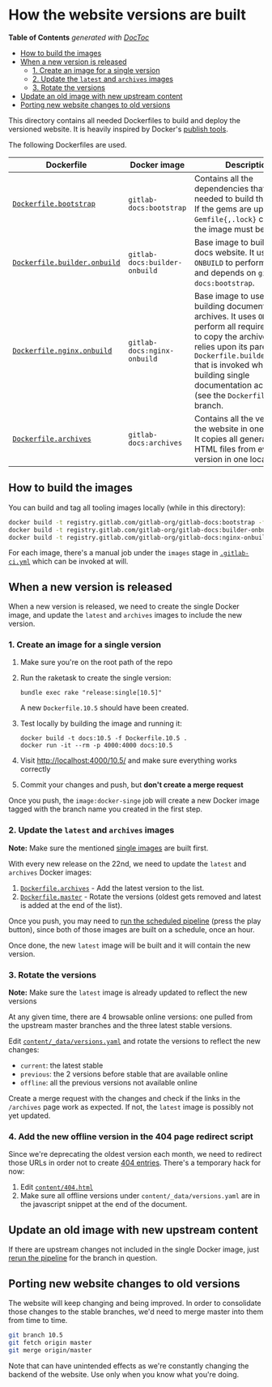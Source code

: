 # How the website versions are built

<!-- START doctoc generated TOC please keep comment here to allow auto update -->
<!-- DON'T EDIT THIS SECTION, INSTEAD RE-RUN doctoc TO UPDATE -->
**Table of Contents**  *generated with [DocToc](https://github.com/thlorenz/doctoc)*

- [How to build the images](#how-to-build-the-images)
- [When a new version is released](#when-a-new-version-is-released)
    - [1. Create an image for a single version](#1-create-an-image-for-a-single-version)
    - [2. Update the `latest` and `archives` images](#2-update-the-latest-and-archives-images)
    - [3. Rotate the versions](#3-rotate-the-versions)
- [Update an old image with new upstream content](#update-an-old-image-with-new-upstream-content)
- [Porting new website changes to old versions](#porting-new-website-changes-to-old-versions)

<!-- END doctoc generated TOC please keep comment here to allow auto update -->

This directory contains all needed Dockerfiles to build and deploy the
versioned website. It is heavily inspired by Docker's
[publish tools](https://github.com/docker/docker.github.io/tree/publish-tools).

The following Dockerfiles are used.

| Dockerfile | Docker image | Description |
| ---------- | ------------ | ----------- |
| [`Dockerfile.bootstrap`](Dockerfile.bootstrap) | `gitlab-docs:bootstrap` | Contains all the dependencies that are needed to build the website. If the gems are updated and `Gemfile{,.lock}` changes, the image must be rebuilt. |
| [`Dockerfile.builder.onbuild`](Dockerfile.builder.onbuild) | `gitlab-docs:builder-onbuild` | Base image to build the docs website. It uses `ONBUILD` to perform all steps and depends on `gitlab-docs:bootstrap`. |
| [`Dockerfile.nginx.onbuild`](Dockerfile.nginx.onbuild) | `gitlab-docs:nginx-onbuild` | Base image to use for building documentation archives. It uses `ONBUILD` to perform all required steps to copy the archive, and relies upon its parent `Dockerfile.builder.onbuild` that is invoked when building single documentation achives (see the `Dockerfile` of each branch. |
| [`Dockerfile.archives`](Dockerfile.archives) | `gitlab-docs:archives` | Contains all the versions of the website in one archive. It copies all generated HTML files from every version in one location. |

## How to build the images

You can build and tag all tooling images locally (while in this directory):

```sh
docker build -t registry.gitlab.com/gitlab-org/gitlab-docs:bootstrap -f Dockerfile.bootstrap ../
docker build -t registry.gitlab.com/gitlab-org/gitlab-docs:builder-onbuild -f Dockerfile.builder.onbuild ../
docker build -t registry.gitlab.com/gitlab-org/gitlab-docs:nginx-onbuild -f Dockerfile.nginx.onbuild ../
```

For each image, there's a manual job under the `images` stage in
[`.gitlab-ci.yml`](../.gitlab-ci.yml) which can be invoked at will.

## When a new version is released

When a new version is released, we need to create the single Docker image,
and update the `latest` and `archives` images to include the new version.

### 1. Create an image for a single version

1. Make sure you're on the root path of the repo
1. Run the raketask to create the single version:

    ```
    bundle exec rake "release:single[10.5]"
    ```

    A new `Dockerfile.10.5` should have been created.

1. Test locally by building the image and running it:

    ```
    docker build -t docs:10.5 -f Dockerfile.10.5 .
    docker run -it --rm -p 4000:4000 docs:10.5
    ```

1. Visit <http://localhost:4000/10.5/> and make sure everything works correctly
1. Commit your changes and push, but **don't create a merge request**

Once you push, the `image:docker-singe` job will create a new Docker image
tagged with the branch name you created in the first step.

### 2. Update the `latest` and `archives` images

**Note:**
Make sure the mentioned [single images](#create-an-image-for-a-single-version)
are built first.

With every new release on the 22nd, we need to update the `latest` and `archives`
Docker images:

1. [`Dockerfile.archives`](Dockerfile.archives) - Add the latest version to the
   list.
1. [`Dockerfile.master`](../Dockerfile.master) - Rotate the versions (oldest
   gets removed and latest is added at the end of the list).

Once you push, you may need to [run the scheduled pipeline](https://gitlab.com/gitlab-org/gitlab-docs/pipeline_schedules)
(press the play button), since both of those images are built on a schedule,
once an hour.

Once done, the new `latest` image will be built and it will contain the new
version.

### 3. Rotate the versions

**Note:**
Make sure the `latest` image is already updated to reflect the new versions

At any given time, there are 4 browsable online versions: one pulled from
the upstream master branches and the three latest stable versions.

Edit [`content/_data/versions.yaml`](../content/_data/versions.yaml) and rotate
the versions to reflect the new changes:

- `current`: the latest stable
- `previous`: the 2 versions before stable that are available online
- `offline`: all the previous versions not available online

Create a merge request with the changes and check if the links in the `/archives`
page work as expected. If not, the `latest` image is possibly not yet updated.

### 4. Add the new offline version in the 404 page redirect script

Since we're deprecating the oldest version each month, we need to redirect
those URLs in order not to create [404 entries](https://gitlab.com/gitlab-org/gitlab-docs/issues/221).
There's a temporary hack for now:

1. Edit [`content/404.html`](../content/404.html)
1. Make sure all offline versions under `content/_data/versions.yaml` are
   in the javascript snippet at the end of the document.

## Update an old image with new upstream content

If there are upstream changes not included in the single Docker image, just
[rerun the pipeline](https://gitlab.com/gitlab-org/gitlab-docs/pipelines/new)
for the branch in question.

## Porting new website changes to old versions

The website will keep changing and being improved. In order to consolidate
those changes to the stable branches, we'd need to merge master into them
from time to time.

```sh
git branch 10.5
git fetch origin master
git merge origin/master
```

Note that can have unintended effects as we're constantly changing the backend
of the website. Use only when you know what you're doing.
